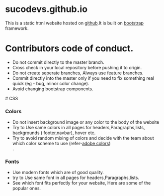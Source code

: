 # sucodevs.github.io
<P>This is a static html website hosted on <a href="www.github.com">github</a>.It is built on <a href="www.getbootstrap.com">bootstrap</a> framework.
  
# Contributors code of conduct.
<ul>
  <li> Do not commit directly to the master branch. </li>
  <li> Cross check in your local repository before pushing it to origin. </li>
  <li> Do not create seperate branches, Always use feature branches. </li>
  <li> Commit directly into the master only if you need to fix something real quick (eg - bug, minor color change).</li>
  <li> Avoid changing bootstrap components.</li>
 </ul>
# CSS

<h3>Colors</h3>
<ul>
<li>Do not insert background image or any color to the body of the website</li>
<li>Try to Use same colors in all pages for headers,Paragraphs,lists, backgrounds ( footer,navbar), hover etc. </li>
<li> Try to avoid random mixing of colors and decide with the team about which color scheme to use (refer-<a href="color.adobe.com">adobe colors</a>) </li>.
</ul>

<h3>Fonts </h3>
<ul>
<li> Use modern fonts which are of good quality.
  <li> try to Use same font in all pages for headers,Paragraphs,lists.</li>
<li> See which font fits perfectly for your website, Here are some of the popular ones.<a href="http://www.creativebloq.com/typography/10-best-google-fonts-print-web-and-mobile-11135171>Essential list</a></li>
  </ul>

<h3>Spacing</h3>

<li> Use same body layouts in all the pages.</li>
<li> Decide about margin,padding and container size with the team and stick to that rule. </li>
<li>use "nbsp;" only when there is no other option.</li>


  
